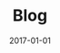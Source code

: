 ---
layout: layouts/blog.njk
title: Blog
metaDescription: A sample Blog page listing various posts and authors.
date: 2017-01-01
permalink: https://www.notion.so/jugnarain/Books-e966a47d3c4f491e989f88a28c839e00?pvs=4
eleventyNavigation:
  key: Notes
  order: 1
---
